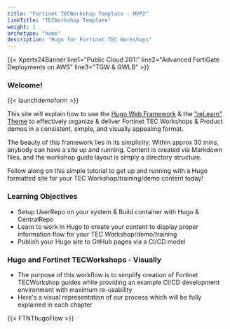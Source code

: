 ```yaml
---
title: "Fortinet TECWorkshop Template - MVP2"
linkTitle: "TECWorkshop Template"
weight: 1
archetype: "home"
description: "Hugo for Fortinet TEC Workshops"
---
```


{{< Xperts24Banner line1="Public Cloud 201:" line2="Advanced FortiGate Deployments on AWS" line3="TGW &amp; GWLB" >}}

### Welcome!

{{< launchdemoform >}}


This site will explain how to use the [Hugo Web Framework](https://gohugo.io/) & the ["reLearn" Theme](https://mcshelby.github.io/hugo-theme-relearn/index.html) to effectively organize & deliver Fortinet TEC Workshops & Product demos in a consistent, simple, and visually appealing format.

The beauty of this framework lies in its simplicity.  Within approx 30 mins, anybody can have a site up and running.  Content is created via Markdown files, and the workshop guide layout is simply a directory structure.

Follow along on this simple tutorial to get up and running with a Hugo formatted site for your TEC Workshop/training/demo content today!

### Learning Objectives
- Setup UserRepo on your system & Build container with Hugo & CentralRepo
- Learn to work in Hugo to create your content to display proper information flow for your TEC Workshop/demo/training
- Publish your Hugo site to GitHub pages via a CI/CD model 
 
### Hugo and Fortinet TECWorkshops - Visually
- The purpose of this workflow is to simplify creation of Fortinet TECWorkshop guides while providing an example CI/CD development environment with maximum re-usability 
- Here's a visual representation of our process which will be fully explained in each chapter

{{< FTNThugoFlow >}}

